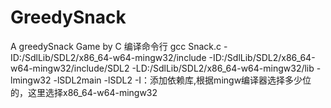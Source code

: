 # GreedySnack
A greedySnack Game by C
编译命令行
gcc Snack.c -ID:/SdlLib/SDL2/x86_64-w64-mingw32/include -ID:/SdlLib/SDL2/x86_64-w64-mingw32/include/SDL2 -LD:/SdlLib/SDL2/x86_64-w64-mingw32/lib -lmingw32 -lSDL2main -lSDL2
-I：添加依赖库,根据mingw编译器选择多少位的，这里选择x86_64-w64-mingw32
